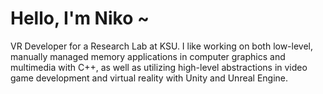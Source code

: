 <h1> Hello, I'm Niko ~</h1>

VR Developer for a Research Lab at KSU. I like working on both low-level, manually managed memory applications in computer graphics and multimedia with C++, as well as utilizing high-level abstractions in video game development and virtual reality with Unity and Unreal Engine.

<!--
**nicholaswile/nicholaswile** is a ✨ _special_ ✨ repository because its `README.md` (this file) appears on your GitHub profile.

Here are some ideas to get you started:

- 🔭 I’m currently working on ...
- 🌱 I’m currently learning ...
- 👯 I’m looking to collaborate on ...
- 🤔 I’m looking for help with ...
- 💬 Ask me about ...
- 📫 How to reach me: ...
- 😄 Pronouns: ...
- ⚡ Fun fact: ...
-->

